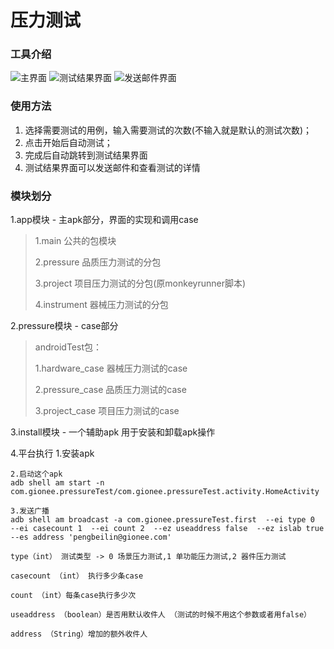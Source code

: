 # 压力测试 #

### 工具介绍 ###
![主界面](img/img_pressure.png)
![测试结果界面](img/img_result.png)
![发送邮件界面](img/img_mail.png)

### 使用方法 ###
1. 选择需要测试的用例，输入需要测试的次数(不输入就是默认的测试次数)；
2. 点击开始后自动测试；
3. 完成后自动跳转到测试结果界面
4. 测试结果界面可以发送邮件和查看测试的详情



### 模块划分 ###
1.app模块 - 主apk部分，界面的实现和调用case
> 1.main 公共的包模块
>
> 2.pressure 品质压力测试的分包
>
> 3.project 项目压力测试的分包(原monkeyrunner脚本)
>
> 4.instrument 器械压力测试的分包

2.pressure模块 - case部分
>androidTest包：
>
>1.hardware_case 器械压力测试的case
>
>2.pressure_case 品质压力测试的case
>
>3.project_case 项目压力测试的case

3.install模块 - 一个辅助apk 用于安装和卸载apk操作


4.平台执行
    1.安装apk

    2.启动这个apk
    adb shell am start -n com.gionee.pressureTest/com.gionee.pressureTest.activity.HomeActivity

    3.发送广播
    adb shell am broadcast -a com.gionee.pressureTest.first  --ei type 0  --ei casecount 1  --ei count 2  --ez useaddress false  --ez islab true  --es address 'pengbeilin@gionee.com'

    type（int） 测试类型 -> 0 场景压力测试,1 单功能压力测试,2 器件压力测试

    casecount （int） 执行多少条case

    count （int）每条case执行多少次

    useaddress （boolean）是否用默认收件人 （测试的时候不用这个参数或者用false）

    address （String）增加的额外收件人

